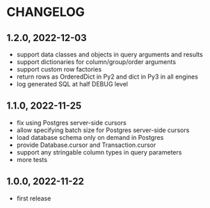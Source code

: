CHANGELOG
=========

1.2.0, 2022-12-03
-----------------
- support data classes and objects in query arguments and results
- support dictionaries for column/group/order arguments
- support custom row factories
- return rows as OrderedDict in Py2 and dict in Py3 in all engines
- log generated SQL at half DEBUG level

1.1.0, 2022-11-25
-----------------
- fix using Postgres server-side cursors
- allow specifying batch size for Postgres server-side cursors
- load database schema only on demand in Postgres
- provide Database.cursor and Transaction.cursor
- support any stringable column types in query parameters
- more tests

1.0.0, 2022-11-22
-----------------
- first release
